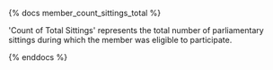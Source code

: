 {% docs member_count_sittings_total %}

'Count of Total Sittings' represents the total number of parliamentary sittings during which the member was eligible to participate.

{% enddocs %}
